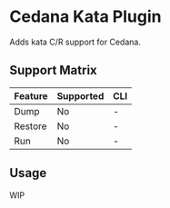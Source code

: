 # Cedana Kata Plugin

Adds kata C/R support for Cedana.

## Support Matrix

| Feature | Supported | CLI |
| ------- | --------- | --- |
| Dump    | No        | -   |
| Restore | No        | -   |
| Run     | No        | -   |

## Usage

WIP
